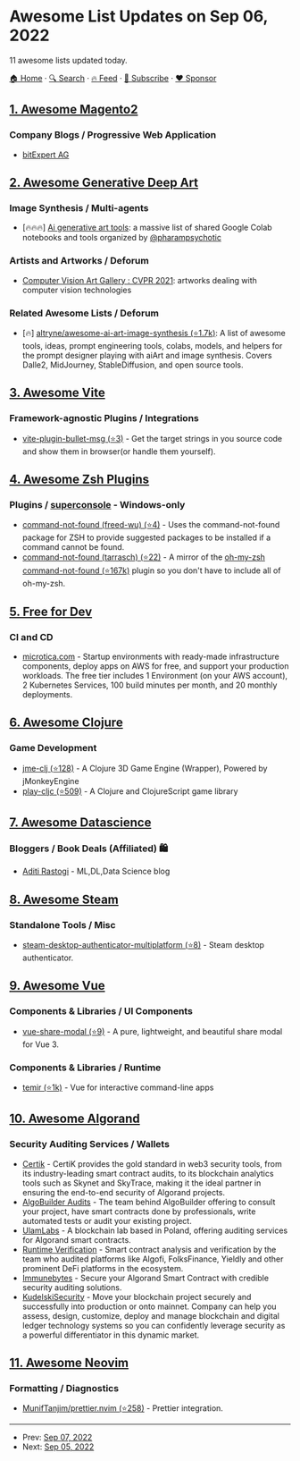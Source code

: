 # Awesome List Updates on Sep 06, 2022

11 awesome lists updated today.

[🏠 Home](/README.md) · [🔍 Search](https://www.trackawesomelist.com/search/) · [🔥 Feed](https://www.trackawesomelist.com/rss.xml) · [📮 Subscribe](https://trackawesomelist.us17.list-manage.com/subscribe?u=d2f0117aa829c83a63ec63c2f&id=36a103854c) · [❤️  Sponsor](https://github.com/sponsors/theowenyoung)



## [1. Awesome Magento2](/content/run-as-root/awesome-magento2/README.md)

### Company Blogs / Progressive Web Application

*   [bitExpert AG](https://blog.bitexpert.de/blog/tags/magento)

## [2. Awesome Generative Deep Art](/content/filipecalegario/awesome-generative-deep-art/README.md)

### Image Synthesis / Multi-agents

*   \[🔥🔥🔥] [Ai generative art tools](https://pharmapsychotic.com/tools.html): a massive list of shared Google Colab notebooks and tools organized by [@pharampsychotic](https://twitter.com/pharmapsychotic)

### Artists and Artworks / Deforum

*   [Computer Vision Art Gallery : CVPR 2021](https://computervisionart.com/): artworks dealing with computer vision technologies

### Related Awesome Lists / Deforum

*   \[🔥] [altryne/awesome-ai-art-image-synthesis (⭐1.7k)](https://github.com/altryne/awesome-ai-art-image-synthesis): A list of awesome tools, ideas, prompt engineering tools, colabs, models, and helpers for the prompt designer playing with aiArt and image synthesis. Covers Dalle2, MidJourney, StableDiffusion, and open source tools.

## [3. Awesome Vite](/content/vitejs/awesome-vite/README.md)

### Framework-agnostic Plugins / Integrations

*   [vite-plugin-bullet-msg (⭐3)](https://github.com/PengBoUESTC/vite-plugin-bullet-msg) - Get the target strings in you source code and show them in browser(or handle them yourself).

## [4. Awesome Zsh Plugins](/content/unixorn/awesome-zsh-plugins/README.md)

### Plugins / [superconsole](https://github.com/alexchmykhalo/superconsole) - Windows-only

*   [command-not-found (freed-wu) (⭐4)](https://github.com/Freed-Wu/zsh-command-not-found) - Uses the command-not-found package for ZSH to provide suggested packages to be installed if a command cannot be found.
*   [command-not-found (tarrasch) (⭐22)](https://github.com/Tarrasch/zsh-command-not-found) - A mirror of the [oh-my-zsh](https://ohmyz.sh) [command-not-found (⭐167k)](https://github.com/ohmyzsh/ohmyzsh/tree/master/plugins/command-not-found) plugin so you don't have to include all of oh-my-zsh.

## [5. Free for Dev](/content/ripienaar/free-for-dev/README.md)

### CI and CD

*   [microtica.com](https://microtica.com/) - Startup environments with ready-made infrastructure components, deploy apps on AWS for free, and support your production workloads. The free tier includes 1 Environment (on your AWS account), 2 Kubernetes Services, 100 build minutes per month, and 20 monthly deployments.

## [6. Awesome Clojure](/content/razum2um/awesome-clojure/README.md)

### Game Development

*   [jme-clj (⭐128)](https://github.com/ertugrulcetin/jme-clj) - A Clojure 3D Game Engine (Wrapper), Powered by jMonkeyEngine
*   [play-cljc (⭐509)](https://github.com/oakes/play-cljc) - A Clojure and ClojureScript game library

## [7. Awesome Datascience](/content/academic/awesome-datascience/README.md)

### Bloggers / Book Deals (Affiliated) 🛍

*   [Aditi Rastogi](https://medium.com/@aditi2507rastogi) - ML,DL,Data Science blog

## [8. Awesome Steam](/content/scholtzm/awesome-steam/README.md)

### Standalone Tools / Misc

*   [steam-desktop-authenticator-multiplatform (⭐8)](https://github.com/tre3p/steam-desktop-authenticator-multiplatform) - Steam desktop authenticator.

## [9. Awesome Vue](/content/vuejs/awesome-vue/README.md)

### Components & Libraries / UI Components

*   [vue-share-modal (⭐9)](https://github.com/sttatusx/vue-share-modal) - A pure, lightweight, and beautiful share modal for Vue 3.

### Components & Libraries / Runtime

*   [temir (⭐1k)](https://github.com/webfansplz/temir) - Vue for interactive command-line apps

## [10. Awesome Algorand](/content/aorumbayev/awesome-algorand/README.md)

### Security Auditing Services / Wallets

*   [Certik](https://www.certik.com/ecosystems/algorand) - CertiK provides the gold standard in web3 security tools, from its industry-leading smart contract audits, to its blockchain analytics tools such as Skynet and SkyTrace, making it the ideal partner in ensuring the end-to-end security of Algorand projects.
*   [AlgoBuilder Audits](https://algobuilder.dev/auditing.html) - The team behind AlgoBuilder offering to consult your project, have smart contracts done by professionals, write automated tests or audit your existing project.
*   [UlamLabs](https://www.ulam.io/software-services/smart-contract-audits) - A blockchain lab based in Poland, offering auditing services for Algorand smart contracts.
*   [Runtime Verification](https://runtimeverification.com/smartcontract) - Smart contract analysis and verification by the team who audited platforms like Algofi, FolksFinance, Yieldly and other prominent DeFi platforms in the ecosystem.
*   [Immunebytes](https://www.immunebytes.com) - Secure your Algorand Smart Contract with credible security auditing solutions.
*   [KudelskiSecurity](https://kudelskisecurity.com) - Move your blockchain project securely and successfully into production or onto mainnet. Company can help you assess, design, customize, deploy and manage blockchain and digital ledger technology systems so you can confidently leverage security as a powerful differentiator in this dynamic market.

## [11. Awesome Neovim](/content/rockerBOO/awesome-neovim/README.md)

### Formatting / Diagnostics

*   [MunifTanjim/prettier.nvim (⭐258)](https://github.com/MunifTanjim/prettier.nvim) - Prettier integration.

---

- Prev: [Sep 07, 2022](/content/2022/09/07/README.md)
- Next: [Sep 05, 2022](/content/2022/09/05/README.md)